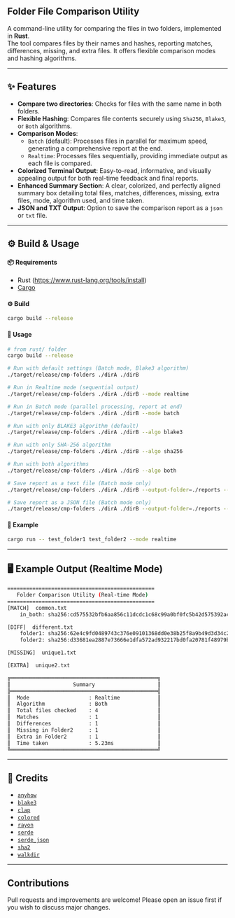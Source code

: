 ## Folder File Comparison Utility

A command-line utility for comparing the files in two folders, implemented in **Rust**.   
The tool compares files by their names and hashes, reporting matches, differences, missing, and extra files. It offers flexible comparison modes and hashing algorithms.

---

## ✨ Features

- **Compare two directories**: Checks for files with the same name in both folders.
- **Flexible Hashing**: Compares file contents securely using `Sha256`, `Blake3`, or `Both` algorithms.
- **Comparison Modes**:
    - `Batch` (default): Processes files in parallel for maximum speed, generating a comprehensive report at the end.
    - `Realtime`: Processes files sequentially, providing immediate output as each file is compared.
- **Colorized Terminal Output**: Easy-to-read, informative, and visually appealing output for both real-time feedback and final reports.
- **Enhanced Summary Section**: A clear, colorized, and perfectly aligned summary box detailing total files, matches, differences, missing, extra files, mode, algorithm used, and time taken.
- **JSON and TXT Output**: Option to save the comparison report as a `json` or `txt` file.

---

## ⚙️ Build & Usage

#### 📦 Requirements

- Rust (https://www.rust-lang.org/tools/install)
- [Cargo](https://doc.rust-lang.org/cargo/getting-started/installation.html)

#### ⚙️  Build

```sh
cargo build --release
```

#### 🚀 Usage

```sh
# from rust/ folder
cargo build --release

# Run with default settings (Batch mode, Blake3 algorithm)
./target/release/cmp-folders ./dirA ./dirB

# Run in Realtime mode (sequential output)
./target/release/cmp-folders ./dirA ./dirB --mode realtime

# Run in Batch mode (parallel processing, report at end)
./target/release/cmp-folders ./dirA ./dirB --mode batch

# Run with only BLAKE3 algorithm (default)
./target/release/cmp-folders ./dirA ./dirB --algo blake3

# Run with only SHA-256 algorithm
./target/release/cmp-folders ./dirA ./dirB --algo sha256

# Run with both algorithms
./target/release/cmp-folders ./dirA ./dirB --algo both

# Save report as a text file (Batch mode only)
./target/release/cmp-folders ./dirA ./dirB --output-folder=./reports --output-format=txt

# Save report as a JSON file (Batch mode only)
./target/release/cmp-folders ./dirA ./dirB --output-folder=./reports --output-format=json
```

#### 📝 Example

```sh
cargo run -- test_folder1 test_folder2 --mode realtime
```

---

## 🖥️ Example Output (Realtime Mode)

```bash
===============================================
   Folder Comparison Utility (Real-time Mode)
===============================================
[MATCH]  common.txt
    in_both: sha256:cd575532bfb6aa856c11dcdc1c68c99a0bf0fc5b42d575392ac07c950e9f426f blake3:5c8c5b280826a57d2f55c48aaa2fbf0b1703ddb44831958578549897da3563a3

[DIFF]  different.txt
    folder1: sha256:62e4c9fd0489743c376e09101368dd0e38b25f8a9b49d3d34c2c9942cb3d8b04 blake3:4034107a698e6c3a4576cabc9e3231fe0c79b45537674590a42443882837cc60
    folder2: sha256:d33681ea2887e73666e1dfa572ad932217bd0fa20781f48979bcfc07b8fbb22b blake3:ca856568c194199bad3e86801b7d7608f8e44510c66ac69e472def34bc7c6dfc

[MISSING]  unique1.txt

[EXTRA]  unique2.txt

╔═══════════════════════════════════════════════╗
║                    Summary                    ║
╠═══════════════════════════════════════════════╣
║  Mode                   : Realtime            ║
║  Algorithm              : Both                ║
║  Total files checked    : 4                   ║
║  Matches                : 1                   ║
║  Differences            : 1                   ║
║  Missing in Folder2     : 1                   ║
║  Extra in Folder2       : 1                   ║
║  Time taken             : 5.23ms              ║
╚═══════════════════════════════════════════════╝
```

---

## 🙌 Credits

- [`anyhow`](https://crates.io/crates/anyhow)
- [`blake3`](https://crates.io/crates/blake3)
- [`clap`](https://crates.io/crates/clap)
- [`colored`](https://crates.io/crates/colored)
- [`rayon`](https://crates.io/crates/rayon)
- [`serde`](https://crates.io/crates/serde)
- [`serde_json`](https://crates.io/crates/serde_json)
- [`sha2`](https://crates.io/crates/sha2)
- [`walkdir`](https://crates.io/crates/walkdir)

---

## Contributions

Pull requests and improvements are welcome! Please open an issue first if you wish to discuss major changes.

